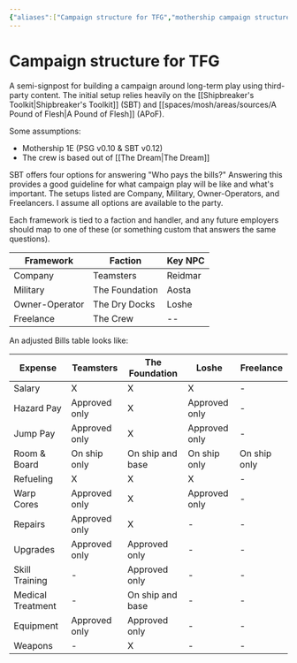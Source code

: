 ```yaml
---
{"aliases":["Campaign structure for TFG","mothership campaign structure"],"date-created":"2023-04-14T00:04","date-modified":"2023-04-14T01:35","dg-publish":true,"linter-yaml-title-alias":"Campaign structure for TFG","tags":["mosh"],"title":"Campaign structure for TFG","permalink":"/spaces/mosh/support/mothership-campaign-structure/","dgPassFrontmatter":true}
---
```



# Campaign structure for TFG

A semi-signpost for building a campaign around long-term play using third-party content. The initial setup relies heavily on the [[Shipbreaker's Toolkit\|Shipbreaker's Toolkit]] (SBT) and [[spaces/mosh/areas/sources/A Pound of Flesh\|A Pound of Flesh]] (APoF).

Some assumptions:

- Mothership 1E (PSG v0.10 & SBT v0.12)
- The crew is based out of [[The Dream\|The Dream]]

SBT offers four options for answering "Who pays the bills?" Answering this provides a good guideline for what campaign play will be like and what's important. The setups listed are Company, Military, Owner-Operators, and Freelancers. I assume all options are available to the party.

Each framework is tied to a faction and handler, and any future employers should map to one of these (or something custom that answers the same questions).

| Framework      | Faction        | Key NPC |
| -------------- | -------------- | ------- |
| Company        | Teamsters      | Reidmar |
| Military       | The Foundation | Aosta   |
| Owner-Operator | The Dry Docks  | Loshe   |
| Freelance      | The Crew       | --      |

An adjusted Bills table looks like:

| Expense           | Teamsters     | The Foundation   | Loshe         | Freelance    |
| ----------------- | ------------- | ---------------- | ------------- | ------------ |
| Salary            | X             | X                | X             | -            |
| Hazard Pay        | Approved only | X                | Approved only | -            |
| Jump Pay          | Approved only | X                | Approved only | -            |
| Room & Board      | On ship only  | On ship and base | On ship only  | On ship only |
| Refueling         | X             | X                | X             | -            |
| Warp Cores        | Approved only | X                | Approved only | -            |
| Repairs           | Approved only | X                | -             | -            |
| Upgrades          | Approved only | Approved only    | -             | -            |
| Skill Training    | -             | Approved only    | -             | -            |
| Medical Treatment | -             | On ship and base | -             | -            |
| Equipment         | Approved only | Approved only    | -             | -            |
| Weapons           | -             | X                | -             | -             |
